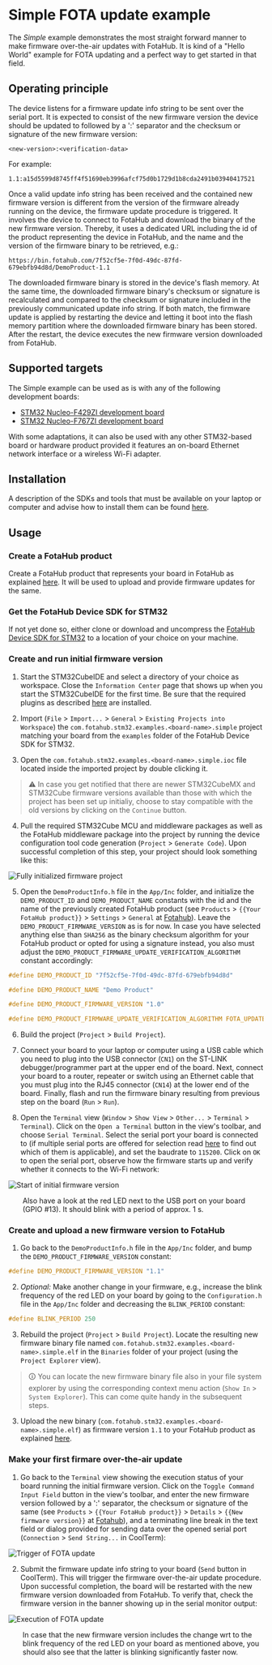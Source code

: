 # Simple FOTA update example

The *Simple* example demonstrates the most straight forward manner to make firmware over-the-air updates with FotaHub. It is kind of a "Hello World" example for FOTA updating and a perfect way to get started in that field.

## Operating principle

The device listens for a firmware update info string to be sent over the serial port. It is expected to consist of the new firmware version the device should be updated to followed by a ':' separator and the checksum or signature of the new firmware version:

`<new-version>:<verification-data>` 

For example:

`1.1:a15d5599d8745ff4f51690eb3996afcf75d0b1729d1b8cda2491b03940417521`

Once a valid update info string has been received and the contained new firmware version is different from the version of the firmware already running on the device, the firmware update procedure is triggered. It involves the device to connect to FotaHub and download the binary of the new firmware version. Thereby, it uses a dedicated URL including the id of the product representing the device in FotaHub, and the name and the version of the firmware binary to be retrieved, e.g.:

`https://bin.fotahub.com/7f52cf5e-7f0d-49dc-87fd-679ebfb94d8d/DemoProduct-1.1`

The downloaded firmware binary is stored in the device's flash memory. At the same time, the downloaded firmware binary's checksum or signature is recalculated and compared to the checksum or signature included in the previously communicated update info string. If both match, the firmware update is applied by restarting the device and letting it boot into the flash memory partition where the downloaded firmware binary has been stored. After the restart, the device executes the new firmware version downloaded from FotaHub. 

## Supported targets

The Simple example can be used as is with any of the following development boards:
* [STM32 Nucleo-F429ZI development board](https://www.st.com/en/evaluation-tools/nucleo-f429zi.html)
* [STM32 Nucleo-F767ZI development board](https://www.st.com/en/evaluation-tools/nucleo-f767zi.html)

With some adaptations, it can also be used with any other STM32-based board or hardware product provided it features an on-board Ethernet network interface or a wireless Wi-Fi adapter.

## Installation

A description of the SDKs and tools that must be available on your laptop or computer and advise how to install them can be found [here](../../README.md#installation).

## Usage

### Create a FotaHub product

Create a FotaHub product that represents your board in FotaHub as explained [here](../fotahub/create-product.md). It will be used to upload and provide firmware updates for the same. 

### Get the FotaHub Device SDK for STM32

If not yet done so, either clone or download and uncompress the [FotaHub Device SDK for STM32](https://github.com/fotahub/fotahub-device-sdk-stm32) to a location of your choice on your machine. 

### Create and run initial firmware version

1. Start the STM32CubeIDE and select a directory of your choice as workspace. Close the `Information Center` page that shows up when you start the STM32CubeIDE for the first time. Be sure that the required plugins as described [here](../fotahub/create-product.md) are installed.

2. Import (`File` > `Import...` > `General` > `Existing Projects into Workspace`) the `com.fotahub.stm32.examples.<board-name>.simple` project matching your board from the `examples` folder of the FotaHub Device SDK for STM32.

3. Open the `com.fotahub.stm32.examples.<board-name>.simple.ioc` file located inside the imported project by double clicking it.

> &#x26A0; In case you get notified that there are newer STM32CubeMX and STM32Cube firmware versions available than those with which the project has been set up initialiy, choose to stay compatible with the old versions by clicking on the `Continue` button.

4. Pull the required STM32Cube MCU and middleware packages as well as the FotaHub middleware package into the project by running the device configuration tool code generation (`Project` > `Generate Code`). Upon successful completion of this step, your project should look something like this:

![](simple-1.png "Fully initialized firmware project")

5. Open the `DemoProductInfo.h` file in the `App/Inc` folder, and initialize the `DEMO_PRODUCT_ID` and `DEMO_PRODUCT_NAME` constants with the id and the name of the previously created FotaHub product (see `Products` > `{{Your FotaHub product}}` > `Settings` > `General` at [Fotahub](https://fotahub.com)). Leave the `DEMO_PRODUCT_FIRMWARE_VERSION` as is for now. In case you have selected anything else than `SHA256` as the binary checksum algorithm for your FotaHub product or opted for using a signature instead, you also must adjust the `DEMO_PRODUCT_FIRMWARE_UPDATE_VERIFICATION_ALGORITHM` constant accordingly:

```c
#define DEMO_PRODUCT_ID "7f52cf5e-7f0d-49dc-87fd-679ebfb94d8d"

#define DEMO_PRODUCT_NAME "Demo Product"

#define DEMO_PRODUCT_FIRMWARE_VERSION "1.0"

#define DEMO_PRODUCT_FIRMWARE_UPDATE_VERIFICATION_ALGORITHM FOTA_UPDATE_VERIFICATION_ALGORITHM_SHA256
```

6. Build the project (`Project` > `Build Project`).
    
7. Connect your board to your laptop or computer using a USB cable which you need to plug into the USB connector (`CN1`) on the ST-LINK debugger/programmer part at the upper end of the board. Next, connect your board to a router, repeater or switch using an Ethernet cable that you must plug into the RJ45 connector (`CN14`) at the lower end of the board. Finally, flash and run the firmware binary resulting from previous step on the board (`Run` > `Run`).
   
8. Open the `Terminal` view (`Window` > `Show View` > `Other...` > `Terminal` > `Terminal`). Click on the `Open a Terminal` button in the view's toolbar, and choose  `Serial Terminal`. Select the serial port your board is connected to (if multiple serial ports are offered for selection read [here](https://docs.espressif.com/projects/esp-idf/en/latest/esp32/get-started/establish-serial-connection.html) to find out which of them is applicable), and set the baudrate to `115200`. Click on `OK` to open the serial port, observe how the firmware starts up and verify whether it connects to the Wi-Fi network:

![](simple-1.png "Start of initial firmware version")

<p style="margin-left: 2em">Also have a look at the red LED next to the USB port on your board (GPIO #13). It should blink with a period of approx. 1 s.</p> 

### Create and upload a new firmware version to FotaHub

1. Go back to the `DemoProductInfo.h` file in the `App/Inc` folder, and bump the `DEMO_PRODUCT_FIRMWARE_VERSION` constant:

```c
#define DEMO_PRODUCT_FIRMWARE_VERSION "1.1"
```

2. *Optional:* Make another change in your firmware, e.g., increase the blink frequency of the red LED on your board by going to the `Configuration.h` file in the `App/Inc` folder and decreasing the `BLINK_PERIOD` constant:

```c
#define BLINK_PERIOD 250
```

3. Rebuild the project (`Project` > `Build Project`). Locate the resulting new firmware binary file named `com.fotahub.stm32.examples.<board-name>.simple.elf` in the `Binaries` folder of your project (using the `Project Explorer` view).
   
> &#x1F6C8; You can locate the new firmware binary file also in your file system explorer by using the corresponding context menu action (`Show In` > `System Explorer`). This can come quite handy in the subsequent steps. 

3. Upload the new binary (`com.fotahub.stm32.examples.<board-name>.simple.elf`) as firmware version `1.1` to your FotaHub product as explained [here](../fotahub/upload-firmware.md).

### Make your first firmare over-the-air update 

1. Go back to the `Terminal` view showing the execution status of your board running the initial firmware version. Click on the `Toggle Command Input Field` button in the view's toolbar, and enter the new firmware version followed by a ':' separator, the checksum or signature of the same (see `Products` > `{{Your FotaHub product}}` > `Details` > `{{New firmware version}}` at [Fotahub](https://fotahub.com)), and a terminating line break in the text field or dialog provided for sending data over the opened serial port (`Connection` > `Send String...` in CoolTerm):

![](simple-2.png "Trigger of FOTA update") 

2. Submit the firmware update info string to your board (`Send` button in CoolTerm). This will trigger the firmware over-the-air update procedure. Upon successful completion, the board will be restarted with the new firmware version downloaded from FotaHub. To verify that, check the firmware version in the banner showing up in the serial monitor output:

![](simple-3.png "Execution of FOTA update") 

<p style="margin-left: 2em">In case that the new firmware version includes the change wrt to the blink frequency of the red LED on your board as mentioned above, you should also see that the latter is blinking significantly faster now.</p>